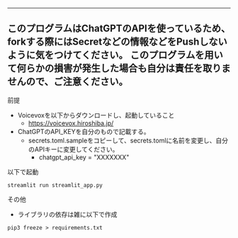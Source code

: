 ----------
このプログラムはChatGPTのAPIを使っているため、forkする際にはSecretなどの情報などをPushしないように気をつけてください。
このプログラムを用いて何らかの損害が発生した場合も自分は責任を取りませんので、ご注意ください。
----------

前提
* Voicevoxを以下からダウンロードし、起動していること
  * https://voicevox.hiroshiba.jp/
* ChatGPTのAPI_KEYを自分のもので記載する。
  * secrets.toml.sampleをコピーして、secrets.tomlに名前を変更し、自分のAPIキーに変更してください。
    * chatgpt_api_key = "XXXXXXX"

以下で起動
```
streamlit run streamlit_app.py
```

その他
* ライブラリの依存は雑に以下で作成
```
pip3 freeze > requirements.txt
```